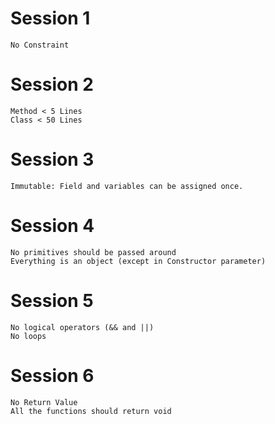 Session 1
=========
    No Constraint

Session 2
=========
    Method < 5 Lines
    Class < 50 Lines

Session 3
=========
    Immutable: Field and variables can be assigned once.

Session 4
=========
    No primitives should be passed around
    Everything is an object (except in Constructor parameter)

Session 5
=========
    No logical operators (&& and ||)
    No loops

Session 6
=========
    No Return Value
    All the functions should return void
